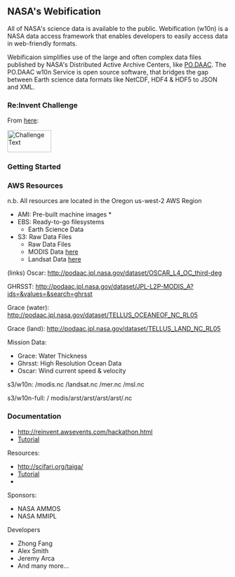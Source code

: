 ## NASA's Webification
All of NASA's science data is available to the public.  Webification (w10n) is a NASA data access framework that enables developers to easily access data in web-friendly formats.

Webificaion simplifies use of the large and often complex data files published by NASA's Distributed Active Archive Centers, like [PO.DAAC](http://podaac.jpl.nasa.gov/).  The PO.DAAC w10n Service is open source software, that bridges the gap between Earth science data formats like NetCDF, HDF4 & HDF5 to JSON and XML.

### Re:Invent Challenge
From [here](http://reinvent.awsevents.com/hackathon.html):

<img src="https://github.jpl.nasa.gov/witoff/w10n/raw/master/media/challenge.png" width="400px;" alt="Challenge Text" style="width: 100px;height:50px;"/>

### Getting Started

### AWS Resources
n.b. All resources are located in the Oregon us-west-2 AWS Region
* AMI: Pre-built machine images
  * 
* EBS: Ready-to-go filesystems
  * Earth Science Data
* S3: Raw Data Files
  * Raw Data Files
  * MODIS Data [here]()
  * Landsat Data [here]()

(links)
Oscar: http://podaac.jpl.nasa.gov/dataset/OSCAR_L4_OC_third-deg

GHRSST: http://podaac.jpl.nasa.gov/dataset/JPL-L2P-MODIS_A?ids=&values=&search=ghrsst

Grace (water): http://podaac.jpl.nasa.gov/dataset/TELLUS_OCEANEOF_NC_RL05

Grace (land): http://podaac.jpl.nasa.gov/dataset/TELLUS_LAND_NC_RL05
  
Mission Data:
* Grace: Water Thickness
* Ghrsst: High Resolution Ocean Data
* Oscar: Wind current speed & velocity

s3/w10n:
  /modis.nc
  /landsat.nc
  /mer.nc
  /msl.nc

s3/w10n-full:
  / modis/arst/arst/arst/arst/.nc

### Documentation
* http://reinvent.awsevents.com/hackathon.html
* [Tutorial](http://podaac-w10n.jpl.nasa.gov/tutorial/)

Resources:
* http://scifari.org/taiga/
* [Tutorial](http://podaac-w10n.jpl.nasa.gov/tutorial/)
* 

Sponsors:
* NASA AMMOS
* NASA MMIPL

Developers
* Zhong Fang
* Alex Smith
* Jeremy Arca
* And many more...
